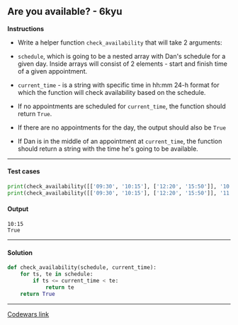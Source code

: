 ## Are you available? - 6kyu

**Instructions**

- Write a helper function `check_availability` that will take 2 arguments:

- `schedule`, which is going to be a nested array with Dan's schedule for a given day. Inside arrays will consist of 2 elements - start and finish time of a given appointment.

- `current_time` - is a string with specific time in hh:mm 24-h format for which the function will check availability based on the schedule.

- If no appointments are scheduled for `current_time`, the function should return `True`. 

- If there are no appointments for the day, the output should also be `True`

- If Dan is in the middle of an appointment at `current_time`, the function should return a string with the time he's going to be available.

---

#### Test cases

```python
print(check_availability([['09:30', '10:15'], ['12:20', '15:50']], '10:00'))
print(check_availability([['09:30', '10:15'], ['12:20', '15:50']], '11:00'))
```

#### Output 
```
10:15
True
```

---

#### Solution

```python
def check_availability(schedule, current_time):
    for ts, te in schedule:
        if ts <= current_time < te:
            return te
    return True
```

---


[Codewars link](https://www.codewars.com/kata/5603002927a683441f0000cb)
